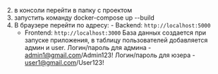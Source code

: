 2. в консоли перейти в папку с проектом
3. запустить команду docker-compose up --build
4. В браузере перейти по адресу:
        - Backend: `http://localhost:5000`
   - Frontend: `http://localhost:3000`
База данных создается при запуске приложения, в таблицу пользователей добавляется админ и user.
Логин/пароль для админа - admin1@gmail.com/Admin123!
Логин/пароль для юзера - user1@gmail.com/User123!
